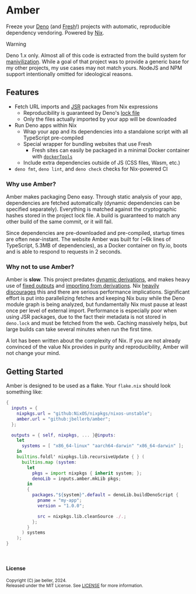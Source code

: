 # Amber

Freeze your [Deno](https://deno.com/) (and [Fresh](https://fresh.deno.dev/)!)
projects with automatic, reproducible dependency vendoring. Powered by
[Nix](https://nixos.org/).

> [!WARNING]
> Deno 1.x only. Almost all of this code is extracted from the build system for
> [manivilization](https://github.com/jbellerb/manivilization/). While a goal
> of that project was to provide a generic base for my other projects, my use
> cases may not match yours. NodeJS and NPM support intentionally omitted for
> ideological reasons.

## Features

- Fetch URL imports and [JSR](https://jsr.io/) packages from Nix expressions
  - Reproducibility is guaranteed by Deno's
    [lock file](https://docs.deno.com/runtime/fundamentals/modules/#integrity-checking-and-lock-files)
  - Only the files actually imported by your app will be downloaded
- Run Deno apps within Nix
  - Wrap your app and its dependencies into a standalone script with all
    TypeScript pre-compiled
  - Special wrapper for bundling websites that use Fresh
    - Fresh sites can easily be packaged in a minimal Docker container with
      [`dockerTools`](https://nixos.org/manual/nixpkgs/stable/#sec-pkgs-dockerTools)
  - Include extra dependencies outside of JS (CSS files, Wasm, etc.)
- `deno fmt`, `deno lint`, and `deno check` checks for Nix-powered CI

### Why use Amber?

Amber makes packaging Deno easy. Through static analysis of your app,
dependencies are fetched automatically (dynamic dependencies can be specified
separately). Everything is matched against the cryptographic hashes stored in
the project lock file. A build is guaranteed to match any other build of the
same commit, or it will fail.

Since dependencies are pre-downloaded and pre-compiled, startup times are often
near-instant. The website Amber was built for (~6k lines of TypeScript, 5.3MB of
dependencies), as a Docker container on fly.io, boots and is able to respond to
requests in 2 seconds.

### Why not to use Amber?

Amber is **slow**. This project predates
[dynamic derivations](https://github.com/NixOS/rfcs/blob/master/rfcs/0092-plan-dynamism.md),
and makes heavy use of
[fixed outputs](https://nix.dev/manual/nix/2.24/language/advanced-attributes.html#adv-attr-outputHash)
and
[importing from derivations](https://nix.dev/manual/nix/2.26/language/import-from-derivation).
Nix [heavily discourages](https://github.com/NixOS/nix/issues/2270) this and
there are serious performance implications. Significant effort is put into
parallelizing fetches and keeping Nix busy while the Deno module graph is being
analyzed, but fundamentally Nix must pause at least once per level of external
import. Performance is especially poor when using JSR packages, due to the fact
their metadata is not stored in `deno.lock` and must be fetched from the web.
Caching massively helps, but large builds can take several minutes when run the
first time.

A lot has been written about the complexity of Nix. If you are not already
convinced of the value Nix provides in purity and reproducibility, Amber will
not change your mind.

## Getting Started

Amber is designed to be used as a flake. Your `flake.nix` should look something
like:

```nix
{
  inputs = {
    nixpkgs.url = "github:NixOS/nixpkgs/nixos-unstable";
    amber.url = "github:jbellerb/amber";
  };

  outputs = { self, nixpkgs, ... }@inputs:
    let
      systems = [ "x86_64-linux" "aarch64-darwin" "x86_64-darwin" ];
    in
    builtins.foldl' nixpkgs.lib.recursiveUpdate { } (
      builtins.map (system:
        let
          pkgs = import nixpkgs { inherit system; };
          denoLib = inputs.amber.mkLib pkgs;
        in
        {
          packages."${system}".default = denoLib.buildDenoScript {
            pname = "my-app";
            version = "1.0.0";

            src = nixpkgs.lib.cleanSource ./.;
          };
        }
      ) systems
    );
}
```

<br />

#### License

<sup>
Copyright (C) jae beller, 2024.
</sup>
<br />
<sup>
Released under the MIT License. See <a href="LICENSE">LICENSE</a> for more information.
</sup>
